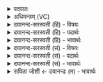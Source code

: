 <details><summary>पदपाठः</summary>

आ। ना॒स॒त्या॒। त्रि॒भिरिति॑ त्रि॒ऽभिः। ए॒का॒द॒शैः। इ॒ह। दे॒वेभिः॑। या॒त॒म्। म॒धु॒पेय॒मिति॑ मधु॒पेऽय॑म्। अ॒श्वि॒ना॒। प्र। आयुः॑। तारि॑ष्टम्। निः। रपा॑ꣳसि। मृ॒क्ष॒त॒म्। सेध॑तम्। द्वेषः॑। भव॑तम्। स॒चा॒भुवेति॑ सचा॒ऽभुवा॑। ४७।
</details>

<details><summary>अधिमन्त्रम् (VC)</summary>

- अश्विनौ देवते
- हिरण्यस्तूप ऋषिः
- जगती
- निषादः
</details>

<details><summary>दयानन्द-सरस्वती (हि) - विषयः</summary>

अब कौन जगत् के हितैषी हों, इस विषय को अगले मन्त्र में कहा है ॥
</details>

<details><summary>दयानन्द-सरस्वती (हि) - पदार्थः</summary>

पदार्थान्वयभाषाः -  हे (नासत्या) असत्य आचरण से रहित (अश्विना) राज्य और प्रजा के विद्वानो ! जैसे तुम (इह) इस जगत् में (त्रिभिः) एकादशैः) तेंतीस (देवेभिः) उत्तम पृथिवी आदि (आठ वसु, प्राणादि ग्यारह रुद्र, बारह महीनों तथा बिजुली और यज्ञ) तेंतीस देवताओं के साथ (मधुपेयम्) मधुर गुणों से युक्त पीने योग्य ओषधियों के रस को (आ, यातम्) अच्छे प्रकार प्राप्त होओ वा उसके लिये आया करो। (रपांसि) पापों को (मृक्षतम्) शुद्ध किया करो। (द्वेषः) द्वेषादि दोषयुक्त प्राणियों का (निः, सेधतम्) खण्डन वा निवारण किया करो। (सचाभुवा) सत्य पुरुषार्थ के साथ कार्यों में संयुक्त (भवतम्) होओ और (आयुः) जीवन को (प्र, तारिष्टम्) अच्छे प्रकार बढ़ाओ, वैसे हम लोग होवें ॥४७ ॥
</details>

<details><summary>दयानन्द-सरस्वती (हि) - भावार्थः</summary>

भावार्थभाषाः -  वे ही लोग जगत् के हितैषी हैं, जो पृथिवी आदि सृष्टि की विद्या को जान के दूसरों को ग्रहण करावें, दोषों को दूर करें और अधिक काल जीवन के विधान का प्रचार किया करें ॥४७ ॥
</details>

<details><summary>दयानन्द-सरस्वती (सं) - विषयः</summary>

अथ के जगद्धितैषिण इत्याह ॥
</details>

<details><summary>दयानन्द-सरस्वती (सं) - पदार्थः</summary>

पदार्थान्वयभाषाः -  हे नासत्याऽश्विना ! यथा युवामिह त्रिभिरेकादशैर्देवेभिः सह मधुपेयमायातम्, रपांसि मृक्षतं द्वेषो निःषेधतं सचाभुवा भवतमायुः प्रतारिष्टम्, तथा वयमपि भवेम ॥४७ ॥
</details>

<details><summary>दयानन्द-सरस्वती (सं) - भावार्थः</summary>

भावार्थभाषाः -  त एव जगद्धितैषिणो ये पृथिव्यादिसृष्टिविद्यां विज्ञायाऽन्यान् ग्राहयेयुर्दोषान् दूरीकुर्युश्चिरंजीवनस्य विधानं च प्रचारयेयुः ॥४७ ॥
</details>

<details><summary>सविता जोशी ← दयानन्दः (म) - भावार्थः</summary>

भावार्थभाषाः -  जे पृथ्वी इत्यादी सृष्टीची विद्या जाणून दुसऱ्यांना शिकवितात ते जगाचे हितकर्ते असतात व सर्वांचे दोष दूर करून दीर्घकाळ जीवन जगण्याचा प्रसार करतात.
</details>